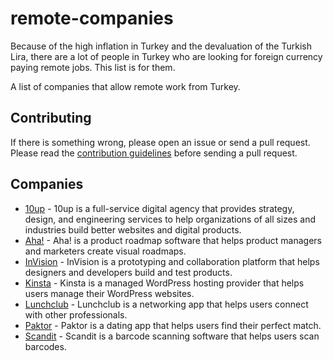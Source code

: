 # remote-companies
Because of the high inflation in Turkey and the devaluation of the Turkish Lira, there are a lot of people in Turkey who are looking for foreign currency paying remote jobs. This list is for them.


A list of companies that allow remote work from Turkey.

## Contributing
If there is something wrong, please open an issue or send a pull request.
Please read the [contribution guidelines](CONTRIBUTING.md) before sending a pull request.

## Companies
* [10up](https://10up.com/careers/) - 10up is a full-service digital agency that provides strategy, design, and engineering services to help organizations of all sizes and industries build better websites and digital products.
* [Aha!](https://www.aha.io/careers) - Aha! is a product roadmap software that helps product managers and marketers create visual roadmaps.
* [InVision](https://www.invisionapp.com/careers) - InVision is a prototyping and collaboration platform that helps designers and developers build and test products.
* [Kinsta](https://kinsta.com/careers/) - Kinsta is a managed WordPress hosting provider that helps users manage their WordPress websites.
* [Lunchclub](https://www.lunchclub.com/careers) - Lunchclub is a networking app that helps users connect with other professionals.
* [Paktor](https://www.paktor.com/careers) - Paktor is a dating app that helps users find their perfect match.
* [Scandit](https://www.scandit.com/careers) - Scandit is a barcode scanning software that helps users scan barcodes.
